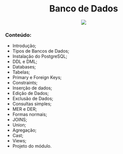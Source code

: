 <h1 align="center">
Banco de Dados
</h1>

<p align="center">
<img src="https://img.shields.io/static/v1?label=Status&message=EM_ANDAMENTO&color=blue&style=for-the-badge"/>
</p>


### Conteúdo:

- Introdução;
- Tipos de Bancos de Dados;
- Instalação do PostgreSQL;
- DDL e DML;
- Databases;
- Tabelas;
- Primary e Foreign Keys;
- Constraints;
- Inserção de dados;
- Edição de Dados;
- Exclusão de Dados;
- Consultas simples;
- MER e DER;
- Formas normais;
- JOINS;
- Union;
- Agregação;
- Cast;
- Views;
- Projeto do módulo.
